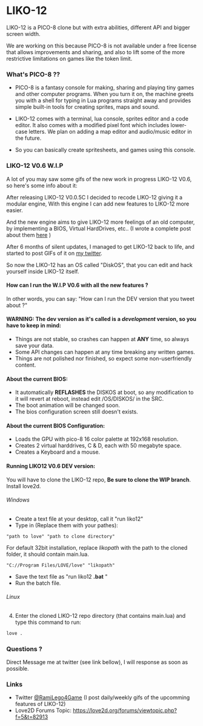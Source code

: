 # LIKO-12
LIKO-12 is a PICO-8 clone but with extra abilities, different API and bigger screen width.

We are working on this because PICO-8 is not available under a free license that allows
improvements and sharing, and also to lift some of the more restrictive limitations on games
like the token limit.

### What's PICO-8 ??

* PICO-8 is a fantasy console for making, sharing and playing tiny games and other computer programs. When you turn it on, the machine greets you with a shell for typing in Lua programs straight away and provides simple built-in tools for creating sprites, maps and sound.

* LIKO-12 comes with a terminal, lua console, sprites editor and a code editor. It also comes with a modified pixel font which includes lower-case letters. We plan on adding a map editor and audio/music editor in the future.

* So you can basically create spritesheets, and games using this console.

### LIKO-12 V0.6 W.I.P

A lot of you may saw some gifs of the new work in progress LIKO-12 V0.6, so here's some info about it:

After releasing LIKO-12 V0.0.5C I decided to recode LIKO-12 giving it a modular engine, With this engine I can add new features to LIKO-12 more easier.

And the new engine aims to give LIKO-12 more feelings of an old computer, by implementing a BIOS, Virtual HardDrives, etc.. (I wrote a complete post about them [here](https://love2d.org/forums/viewtopic.php?f=5&t=82913&sid=833fce88787f90bea3e42ec36b7405e4&start=30#p205731) )

After 6 months of silent updates, I managed to get LIKO-12 back to life, and started to post GIFs of it on [my twitter](https://twitter.com/ramilego4game).

So now the LIKO-12 has an OS called "DiskOS", that you can edit and hack yourself inside LIKO-12 itself.

#### How can I run the W.I.P V0.6 with all the new features ?
In other words, you can say: "How can I run the DEV version that you tweet about ?"

#### WARNING: The dev version as it's called is a __*development*__ version, so you have to keep in mind:
* Things are not stable, so crashes can happen at __ANY__ time, so always save your data.
* Some API changes can happen at any time breaking any written games.
* Things are not polished nor finished, so expect some non-userfriendly content.

#### About the current BIOS:
* It automatically __REFLASHES__ the DISKOS at boot, so any modification to it will revert at reboot, instead edit /OS/DISKOS/ in the SRC.
* The boot animation will be changed soon.
* The bios configuration screen still doesn't exists.

#### About the current BIOS Configuration:
* Loads the GPU with pico-8 16 color palette at 192x168 resolution.
* Creates 2 virtual harddrives, C & D, each with 50 megabyte space.
* Creates a Keyboard and a mouse.

#### Running LIKO12 V0.6 DEV version:
You will have to clone the LIKO-12 repo, __Be sure to clone the WIP branch__.
Install love2d.

###### Windows

+ Create a text file at your desktop, call it "run liko12"
+ Type in (Replace them with your pathes): 
```batch
"path to love" "path to clone directory"
```
For default 32bit installation, replace _likopath_ with the path to the cloned folder, it should contain main.lua.
```batch
"C://Program Files/LOVE/love" "likopath"
```
+ Save the text file as "run liko12 __.bat__ "
+ Run the batch file.

###### Linux

4. Enter the cloned LIKO-12 repo directory (that contains main.lua) and type this command to run:
```sh
love .
```

### Questions ?
Direct Message me at twitter (see link bellow), I will response as soon as possible.

### Links
- Twitter [@RamiLego4Game](https://twitter.com/ramilego4game) (I post daily/weekly gifs of the upcomming features of LIKO-12)
- Love2D Forums Topic: https://love2d.org/forums/viewtopic.php?f=5&t=82913
